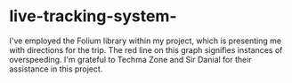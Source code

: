 # live-tracking-system-
I've employed the Folium library within my project, which is presenting me with directions for the trip. The red line on this graph signifies instances of overspeeding.  I'm grateful to Techma Zone and Sir Danial for their assistance in this project.
